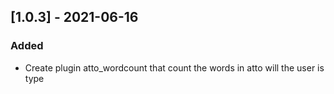## [1.0.3] - 2021-06-16
### Added
- Create plugin atto_wordcount that count the words in atto will the user is type
